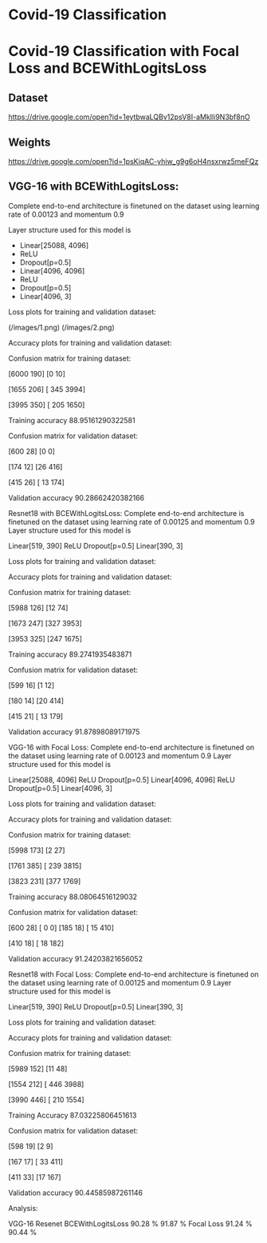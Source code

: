 # Covid-19 Classification

# Covid-19 Classification with Focal Loss and BCEWithLogitsLoss

## Dataset 
https://drive.google.com/open?id=1eytbwaLQBv12psV8I-aMkIli9N3bf8nO
## Weights
https://drive.google.com/open?id=1psKiqAC-yhiw_g9g6oH4nsxrwz5meFQz

## VGG-16 with BCEWithLogitsLoss:
Complete end-to-end architecture is finetuned on the dataset using learning rate of 0.00123 and momentum 0.9

Layer structure used for this model is
- Linear[25088, 4096]
- ReLU
- Dropout[p=0.5]
- Linear[4096, 4096]
- ReLU
- Dropout[p=0.5]
- Linear[4096, 3]

Loss plots for training and validation dataset:

(/images/1.png)
(/images/2.png)
 







Accuracy plots for training and validation dataset:

Confusion matrix for training dataset:

[6000  190]
[0          10]

[1655  206]
[ 345 3994]

[3995  350]
[ 205 1650]

Training accuracy 88.95161290322581

Confusion matrix for validation dataset:

[600  28]
[0        0]

[174  12]
[26  416]

[415  26]
[ 13 174]

Validation accuracy 90.28662420382166





Resnet18 with BCEWithLogitsLoss:
Complete end-to-end architecture is finetuned on the dataset using learning rate of 0.00125 and momentum 0.9
Layer structure used for this model is

Linear[519, 390]
ReLU
Dropout[p=0.5]
Linear[390, 3]

Loss plots for training and validation dataset:



Accuracy plots for training and validation dataset:



Confusion matrix for training dataset:

[5988  126]
[12        74]

[1673  247]
[327  3953]

[3953  325]
[247  1675]

Training accuracy 89.2741935483871

Confusion matrix for validation dataset:

[599  16]
[1      12]

[180  14]
[20  414]

[415  21]
[ 13 179]

Validation accuracy 91.87898089171975

VGG-16 with Focal Loss:
Complete end-to-end architecture is finetuned on the dataset using learning rate of 0.00123 and momentum 0.9
Layer structure used for this model is

Linear[25088, 4096]
ReLU
Dropout[p=0.5]
Linear[4096, 4096]
ReLU
Dropout[p=0.5]
Linear[4096, 3]







Loss plots for training and validation dataset:
 

Accuracy plots for training and validation dataset:

Confusion matrix for training dataset:

[5998  173]
[2          27]

[1761  385]
[ 239 3815]

[3823  231]
[377  1769]

Training accuracy 88.08064516129032

Confusion matrix for validation dataset:

[600  28]
[  0      0]
[185  18]
[ 15 410]

[410  18]
[ 18 182]

Validation accuracy 91.24203821656052

Resnet18 with Focal Loss:
Complete end-to-end architecture is finetuned on the dataset using learning rate of 0.00125 and momentum 0.9
Layer structure used for this model is

Linear[519, 390]
ReLU
Dropout[p=0.5]
Linear[390, 3]

Loss plots for training and validation dataset:












Accuracy plots for training and validation dataset:



Confusion matrix for training dataset:

[5989  152]
[11        48]

[1554  212]
[ 446 3988]

[3990  446]
[ 210 1554]

Training Accuracy 87.03225806451613

Confusion matrix for validation dataset:

[598  19]
[2        9]

[167  17]
[ 33 411]

[411  33]
[17  167]

Validation accuracy 90.44585987261146

Analysis:



VGG-16
Resenet
BCEWithLogitsLoss
90.28 %
91.87 %
Focal Loss
91.24 %
90.44 %

